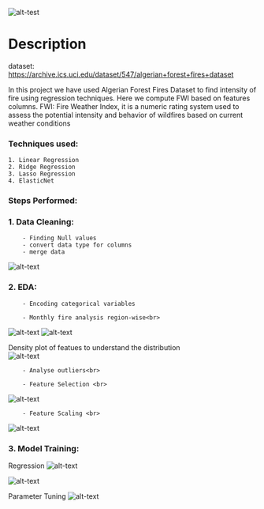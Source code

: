 ![alt-test](https://github.com/HitPant/Fire_intensity_regressor/blob/master/images/algeria.jpeg)

# Description

dataset: https://archive.ics.uci.edu/dataset/547/algerian+forest+fires+dataset

In this project we have used Algerian Forest Fires Dataset to find intensity of fire using regression techniques. Here we compute FWI based on features columns.
FWI: Fire Weather Index, it is a numeric rating system used to assess the potential intensity and behavior of wildfires based on current weather conditions

### Techniques used:<br>
    1. Linear Regression
    2. Ridge Regression
    3. Lasso Regression
    4. ElasticNet

### Steps Performed: <br>
### 1. Data Cleaning:
        - Finding Null values
        - convert data type for columns
        - merge data

![alt-text](https://github.com/HitPant/Fire_intensity_regressor/blob/master/images/cleaned_data.png)
    
### 2. EDA:
        - Encoding categorical variables

        - Monthly fire analysis region-wise<br>
![alt-text](https://github.com/HitPant/Fire_intensity_regressor/blob/master/images/fire1.png)
![alt-text](https://github.com/HitPant/Fire_intensity_regressor/blob/master/images/fire2.png)

Density plot of featues to understand the distribution<br>
![alt-text](https://github.com/HitPant/Fire_intensity_regressor/blob/master/images/data_dist.png)

        - Analyse outliers<br>

        - Feature Selection <br>
![alt-text](https://github.com/HitPant/Fire_intensity_regressor/blob/master/images/corr.png)

        - Feature Scaling <br>
![alt-text](https://github.com/HitPant/Fire_intensity_regressor/blob/master/images/scaling.png)
    
### 3. Model Training:
Regression
![alt-text](https://github.com/HitPant/Fire_intensity_regressor/blob/master/images/Slide1.JPG)

![alt-text](https://github.com/HitPant/Fire_intensity_regressor/blob/master/images/Screenshot%202023-10-08%20203244.png)

Parameter Tuning
![alt-text](https://github.com/HitPant/Fire_intensity_regressor/blob/master/images/Screenshot%202023-10-08%20210557.png)


        


